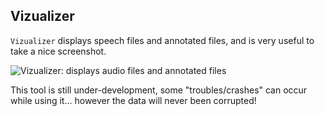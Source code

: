 ## Vizualizer

`Vizualizer` displays speech files and annotated files, and is very useful 
to take a nice screenshot.

![Vizualizer: displays audio files and annotated files](./etc/screenshots/SppasEdit.png)

This tool is still under-development, some "troubles/crashes" can occur 
while using it... however the data will never been corrupted!
